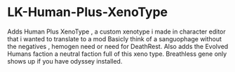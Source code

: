 # LK-Human-Plus-XenoType
Adds Human Plus XenoType , a custom xenotype i made in character editor that i wanted to translate to a mod Basicly think of a sanguophage without the negatives , hemogen need or need for DeathRest.  Also adds the Evolved Humans faction a neutral faction full of this xeno type.  Breathless gene only shows up if you have odyssey installed.
